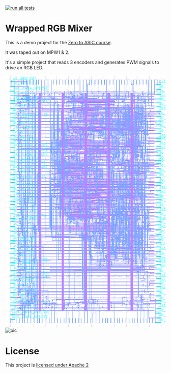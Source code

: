[![run all tests](https://github.com/mattvenn/wrapped_rgb_mixer/actions/workflows/install.yaml/badge.svg?branch=actions)](https://github.com/mattvenn/wrapped_rgb_mixer/actions/workflows/install.yaml)

# Wrapped RGB Mixer

This is a demo project for the [Zero to ASIC course](https://zerotoasiccourse.com).

It was taped out on MPW1 & 2.

It's a simple project that reads 3 encoders and generates PWM signals to drive an RGB LED.

![pic](/doc/rgb_mixer_gds.png)
![pic](/doc/schematic.jpg)

# License

This project is [licensed under Apache 2](LICENSE)
